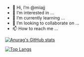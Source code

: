 - 👋 Hi, I’m @miiajj
- 👀 I’m interested in ...
- 🌱 I’m currently learning ...
- 💞️ I’m looking to collaborate on ...
- 📫 How to reach me ...

<!---
miiajj/miiajj is a ✨ special ✨ repository because its `README.md` (this file) appears on your GitHub profile.
You can click the Preview link to take a look at your changes.
--->
[![Anurag's GitHub stats](https://github-readme-stats.vercel.app/api?username=miiajj&show_icons=true&theme=dracula)](https://github.com/miiajj)

[![Top Langs](https://github-readme-stats.vercel.app/api/top-langs/?username=miiajj)](https://github.com/miiajj)
